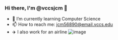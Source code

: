 ### Hi there, I'm @vccsjcm 👋


- 🌱 I’m currently learning Computer Science
- 📫 How to reach me: jcm56890@email.vccs.edu
- ✈️ I also work for an airline
![image](https://github.com/vccsjcm/vccsjcm/assets/165185500/218a3bb2-7e92-47e9-b052-f17f13ee833f)

